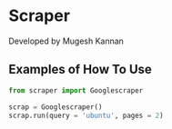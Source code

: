 # Scraper

Developed by Mugesh Kannan

## Examples of How To Use


```python
from scraper import Googlescraper

scrap = Googlescraper()
scrap.run(query = 'ubuntu', pages = 2)

```
